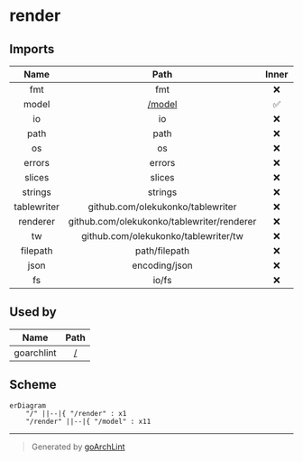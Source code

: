 # render

## Imports

|    Name     |                    Path                    | Inner | Count |
|:-----------:|:------------------------------------------:|:-----:|:-----:|
|     fmt     |                    fmt                     |  ❌   |  12   |
|    model    |             [/model](model.md)             |  ✅   |  11   |
|     io      |                     io                     |  ❌   |   8   |
|    path     |                    path                    |  ❌   |   7   |
|     os      |                     os                     |  ❌   |   6   |
|   errors    |                   errors                   |  ❌   |   3   |
|   slices    |                   slices                   |  ❌   |   3   |
|   strings   |                  strings                   |  ❌   |   3   |
| tablewriter |     github.com/olekukonko/tablewriter      |  ❌   |   2   |
|  renderer   | github.com/olekukonko/tablewriter/renderer |  ❌   |   2   |
|     tw      |    github.com/olekukonko/tablewriter/tw    |  ❌   |   2   |
|  filepath   |               path/filepath                |  ❌   |   2   |
|    json     |               encoding/json                |  ❌   |   1   |
|     fs      |                   io/fs                    |  ❌   |   1   |

## Used by

|    Name    |     Path     |
|:----------:|:------------:|
| goarchlint | [/](main.md) |

## Scheme

```mermaid
erDiagram
    "/" ||--|{ "/render" : x1
    "/render" ||--|{ "/model" : x11
```

---

> Generated by [goArchLint](https://github.com/gbh007/goarchlint)
